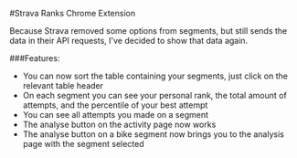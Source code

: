 #Strava Ranks Chrome Extension

Because Strava removed some options from segments, but still sends the data in their API requests, I've decided to show that data again. 

###Features:
  * You can now sort the table containing your segments, just click on the relevant table header
  * On each segment you can see your personal rank, the total amount of attempts, and the percentile of your best attempt
  * You can see all attempts you made on a segment
  * The analyse button on the activity page now works
  * The analyse button on a bike segment now brings you to the analysis page with the segment selected